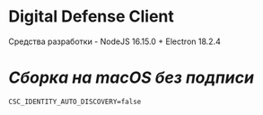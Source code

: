 # **Digital Defense Client**

Средства разработки - NodeJS 16.15.0 + Electron 18.2.4

# *Сборка на macOS без подписи*

```
CSC_IDENTITY_AUTO_DISCOVERY=false
```
